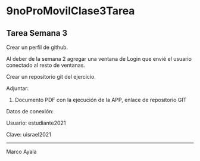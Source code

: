 # 9noProMovilClase3Tarea
## Tarea Semana 3

Crear un perfil de github.

Al deber de la semana 2 agregar una ventana de Login que envié el usuario conectado al resto de ventanas.

Crear un repositorio git del ejercicio.

Adjuntar:

1. Documento PDF con la ejecución de la APP, enlace de repositorio GIT

Datos de conexión:

Usuario: estudiante2021

Clave: uisrael2021


____________
Marco Ayala
